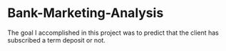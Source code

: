 # Bank-Marketing-Analysis
The goal I accomplished in this project was to predict that the client has subscribed a term deposit or not. 
